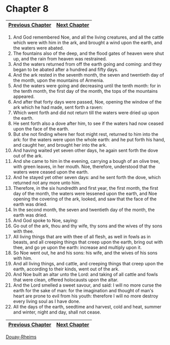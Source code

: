 # Chapter 8
| [Previous Chapter](Chapter%2007.md)| [Next Chapter](Chapter%2009.md) |
| --- | --- |
1. And God remembered Noe, and all the living creatures, and all the cattle which were with him in the ark, and brought a wind upon the earth, and the waters were abated.
2. The fountains also of the deep, and the flood gates of heaven were shut up, and the rain from heaven was restrained.
3. And the waters returned from off the earth going and coming: and they began to be abated after a hundred and fifty days.
4. And the ark rested in the seventh month, the seven and twentieth day of the month, upon the mountains of Armenia.
5. And the waters were going and decreasing until the tenth month: for in the tenth month, the first day of the month, the tops of the mountains appeared.
6. And after that forty days were passed, Noe, opening the window of the ark which he had made, sent forth a raven:
7. Which went forth and did not return till the waters were dried up upon the earth.
8. He sent forth also a dove after him, to see if the waters had now ceased upon the face of the earth.
9. But she not finding where her foot might rest, returned to him into the ark: for the waters were upon the whole earth: and he put forth his hand, and caught her, and brought her into the ark.
10. And having waited yet seven other days, he again sent forth the dove out of the ark.
11. And she came to him in the evening, carrying a bough of an olive tree, with green leaves, in her mouth. Noe, therefore, understood that the waters were ceased upon the earth.
12. And he stayed yet other seven days: and he sent forth the dove, which returned not any more unto him.
13. Therefore, in the six hundredth and first year, the first month, the first day of the month, the waters were lessened upon the earth, and Noe opening the covering of the ark, looked, and saw that the face of the earth was dried.
14. In the second month, the seven and twentieth day of the month, the earth was dried.
15. And God spoke to Noe, saying:
16. Go out of the ark, thou and thy wife, thy sons and the wives of thy sons with thee.
17. All living things that are with thee of all flesh, as well in fowls as in beasts, and all creeping things that creep upon the earth, bring out with thee, and go ye upon the earth: increase and multiply upon it.
18. So Noe went out, he and his sons: his wife, and the wives of his sons with him.
19. And all living things, and cattle, and creeping things that creep upon the earth, according to their kinds, went out of the ark.
20. And Noe built an altar unto the Lord: and taking of all cattle and fowls that were clean, offered holocausts upon the altar.
21. And the Lord smelled a sweet savour, and said: I will no more curse the earth for the sake of man: for the imagination and thought of man's heart are prone to evil from his youth: therefore I will no more destroy every living soul as I have done.
22. All the days of the earth, seedtime and harvest, cold and heat, summer and winter, night and day, shall not cease.

| [Previous Chapter](Chapter%2007.md)| [Next Chapter](Chapter%2009.md) |
| --- | --- |

[Douay-Rheims](../Douay-Rheimsindex.md)
